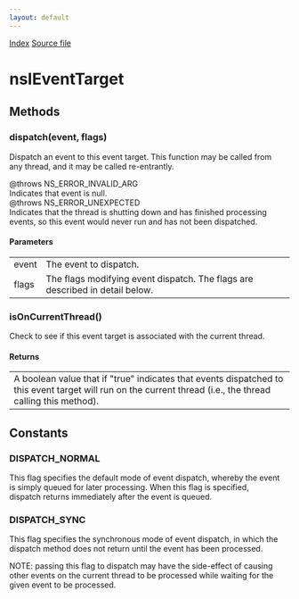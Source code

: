 ```yaml
---
layout: default
---
```

<div id='links'><a href="../index.html">Index</a>
<a href="http://dxr.mozilla.org/mozilla-central/source/xpcom/threads/nsIEventTarget.idl">Source file</a>
</div>

# nsIEventTarget #

## Methods ##

### dispatch(event, flags) ###
  
Dispatch an event to this event target.  This function may be called from  
any thread, and it may be called re-entrantly.  
  
  
@throws NS_ERROR_INVALID_ARG  
  Indicates that event is null.  
@throws NS_ERROR_UNEXPECTED  
  Indicates that the thread is shutting down and has finished processing  
events, so this event would never run and has not been dispatched.   
  

#### Parameters ####

<table>

<tr>
<td>event</td>
<td>  The event to dispatch.  
</td>
</tr>

<tr>
<td>flags</td>
<td>  The flags modifying event dispatch.  The flags are described in detail  
  below.  
</td>
</tr>

</table>

### isOnCurrentThread() ###
  
Check to see if this event target is associated with the current thread.  
  
  

#### Returns ####

<table>

<tr>
<td>  A boolean value that if "true" indicates that events dispatched to this  
  event target will run on the current thread (i.e., the thread calling  
  this method).  
</td>
</tr>

</table>

## Constants ##

### DISPATCH_NORMAL ###
  
This flag specifies the default mode of event dispatch, whereby the event  
is simply queued for later processing.  When this flag is specified,  
dispatch returns immediately after the event is queued.  
  

### DISPATCH_SYNC ###
  
This flag specifies the synchronous mode of event dispatch, in which the  
dispatch method does not return until the event has been processed.  
  
NOTE: passing this flag to dispatch may have the side-effect of causing  
other events on the current thread to be processed while waiting for the  
given event to be processed.  
  
